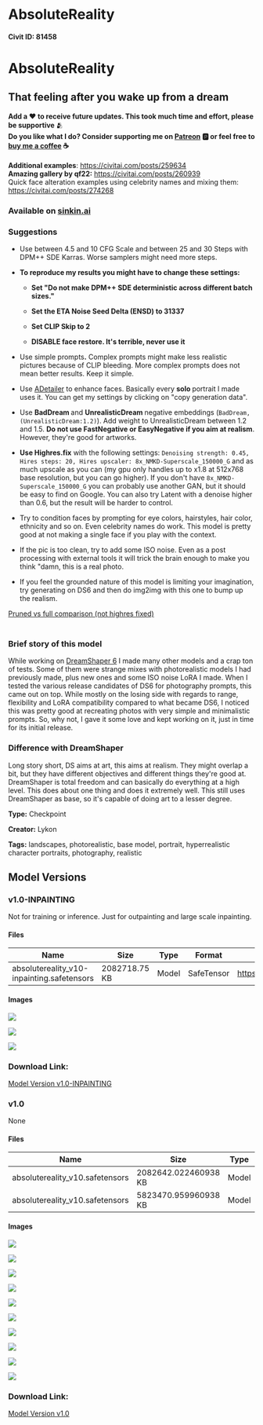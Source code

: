 # AbsoluteReality

#### Civit ID: 81458

<h1 id="heading-6674">AbsoluteReality</h1><h2 id="heading-6675">That feeling after you wake up from a dream</h2><p><strong>Add a ❤️ to receive future updates. This took much time and effort, please be supportive </strong>🫂<br /><strong>Do you like what I do? Consider supporting me on </strong><a target="_blank" rel="ugc" href="https://www.patreon.com/Lykon275"><strong>Patreon</strong></a><strong> 🅿️ or feel free to </strong><a target="_blank" rel="ugc" href="https://snipfeed.co/lykon"><strong>buy me a coffee</strong></a><strong> ☕</strong><br /><br /><strong>Additional examples</strong>: <a target="_blank" rel="ugc" href="https://civitai.com/posts/259634">https://civitai.com/posts/259634</a><br /><strong>Amazing gallery by qf22:</strong> <a target="_blank" rel="ugc" href="https://civitai.com/posts/260939">https://civitai.com/posts/260939</a><br />Quick face alteration examples using celebrity names and mixing them: <a target="_blank" rel="ugc" href="https://civitai.com/posts/274268">https://civitai.com/posts/274268</a></p><h3 id="heading-91">Available on <a target="_blank" rel="ugc" href="https://sinkin.ai/m/mGYMaD5"><strong>sinkin.ai</strong></a></h3><h3 id="heading-6676">Suggestions</h3><ul><li><p>Use between 4.5 and 10 CFG Scale and between 25 and 30 Steps with DPM++ SDE Karras. Worse samplers might need more steps.</p></li><li><p><strong>To reproduce my results you might have to change these settings:</strong></p><ul><li><p><strong>Set "Do not make DPM++ SDE deterministic across different batch sizes."</strong></p></li><li><p><strong>Set the ETA Noise Seed Delta (ENSD) to 31337</strong></p></li><li><p><strong>Set CLIP Skip to 2</strong></p></li><li><p><strong>DISABLE face restore. It's terrible, never use it</strong></p></li></ul></li><li><p>Use simple prompts<strong>.</strong> Complex prompts might make less realistic pictures because of CLIP bleeding. More complex prompts does not mean better results. Keep it simple.</p></li><li><p>Use <a target="_blank" rel="ugc" href="https://github.com/Bing-su/adetailer">ADetailer</a> to enhance faces. Basically every <strong>solo </strong>portrait I made uses it. You can get my settings by clicking on "copy generation data".</p></li><li><p>Use <strong>BadDream </strong>and <strong>UnrealisticDream </strong>negative embeddings (<code>BadDream, (UnrealisticDream:1.2)</code>). Add weight to UnrealisticDream between 1.2 and 1.5. <strong>Do not use FastNegative or EasyNegative if you aim at realism</strong>. However, they're good for artworks.</p></li><li><p><strong>Use Highres.fix</strong> with the following settings: <code>Denoising strength: 0.45, Hires steps: 20, Hires upscaler: 8x_NMKD-Superscale_150000_G</code> and as much upscale as you can (my gpu only handles up to x1.8 at 512x768 base resolution, but you can go higher). If you don't have <code>8x_NMKD-Superscale_150000_G</code> you can probably use another GAN, but it should be easy to find on Google. You can also try Latent with a denoise higher than 0.6, but the result will be harder to control.</p></li><li><p>Try to condition faces by prompting for eye colors, hairstyles, hair color, ethnicity and so on. Even celebrity names do work. This model is pretty good at not making a single face if you play with the context.</p></li><li><p>If the pic is too clean, try to add some ISO noise. Even as a post processing with external tools it will trick the brain enough to make you think "damn, this is a real photo.</p></li><li><p>If you feel the grounded nature of this model is limiting your imagination, try generating on DS6 and then do img2img with this one to bump up the realism.</p></li></ul><p></p><p><a target="_blank" rel="ugc" href="https://civitai.com/images/986207?period=AllTime&amp;periodMode=published&amp;sort=Newest&amp;view=categories&amp;modelVersionId=86437&amp;modelId=81458&amp;postId=259728">Pruned vs full comparison (not highres fixed)</a></p><h3 id="heading-6677"><br />Brief story of this model</h3><p>While working on <a target="_blank" rel="ugc" href="https://civitai.com/models/4384/dreamshaper">DreamShaper 6</a> I made many other models and a crap ton of tests. Some of them were strange mixes with photorealistic models I had previously made, plus new ones and some ISO noise LoRA I made. When I tested the various release candidates of DS6 for photography prompts, this came out on top. While mostly on the losing side with regards to range, flexibility and LoRA compatibility compared to what became DS6, I noticed this was pretty good at recreating photos with very simple and minimalistic prompts. So, why not, I gave it some love and kept working on it, just in time for its initial release.</p><p></p><h3 id="heading-6710">Difference with DreamShaper</h3><p>Long story short, DS aims at art, this aims at realism. They might overlap a bit, but they have different objectives and different things they're good at. DreamShaper is total freedom and can basically do everything at a high level. This does about one thing and does it extremely well. This still uses DreamShaper as base, so it's capable of doing art to a lesser degree.</p>

**Type:** Checkpoint

**Creator:** Lykon

**Tags:** landscapes, photorealistic, base model, portrait, hyperrealistic character portraits, photography, realistic

## Model Versions

### v1.0-INPAINTING

<p>Not for training or inference. Just for outpainting and large scale inpainting. </p>

#### Files

| Name | Size | Type | Format | Download Url | AutoV1 | AutoV2 | SHA256 | CRC32 | BLAKE3 |
| --- | --- | --- | --- | --- | --- | --- | --- | --- | --- |
| absolutereality_v10-inpainting.safetensors | 2082718.75 KB | Model | SafeTensor | https://civitai.com/api/download/models/88418 | 5EDF9492 | 590AE0D0B9 | 590AE0D0B9336D9E6B6D904C9C4D1CA76D16EF8670C9C3441298257443F076C2 | A7C32E24 | A94EDF64578B6F9486D8E1A962CAB2A99AB857705D3D0227E857B13C6A74818F |

#### Images

<p><img src="https://image.civitai.com/xG1nkqKTMzGDvpLrqFT7WA/91141026-8ba1-4bbd-b67a-d7cd6fcbbe89/width=450/1017907.jpeg" /></p>

<p><img src="https://image.civitai.com/xG1nkqKTMzGDvpLrqFT7WA/03073e92-cbfc-4ff9-b12e-19f332b0c4b0/width=450/1017914.jpeg" /></p>

<p><img src="https://image.civitai.com/xG1nkqKTMzGDvpLrqFT7WA/c0e947e6-26ce-4392-a0d9-5d5f627a0dae/width=450/1017912.jpeg" /></p>

### Download Link:

[Model Version v1.0-INPAINTING](https://civitai.com/api/download/models/88418)

### v1.0

None

#### Files

| Name | Size | Type | Format | Download Url | AutoV1 | AutoV2 | SHA256 | CRC32 | BLAKE3 |
| --- | --- | --- | --- | --- | --- | --- | --- | --- | --- |
| absolutereality_v10.safetensors | 2082642.022460938 KB | Model | SafeTensor | https://civitai.com/api/download/models/86437?type=Model&format=SafeTensor&size=pruned&fp=fp16 | 15BF7D9D | BFEA7E18E2 | BFEA7E18E236471741F96AD5E987F214EB31AC75A923CA6FF0EF883D5D15F85E | 4501E351 | D89E7D71F0706626D5A81D18021C5F117BC11DB17ABA072B604D3B6684684180 |
| absolutereality_v10.safetensors | 5823470.959960938 KB | Model | SafeTensor | https://civitai.com/api/download/models/86437 | FC7E2769 | 9483A64615 | 9483A64615BD3188ECD45FFCE3068FB9F3BF15C086A808484E9FAD501F44A010 | 388EF047 | 1C85C7B3DF1F64D572607714B5FE0F4FD1EDB04DEC7D3E64DC3C5786714D9FBA |

#### Images

<p><img src="https://image.civitai.com/xG1nkqKTMzGDvpLrqFT7WA/58458993-d746-4b3d-a5ca-4ecb8508b0d8/width=450/985723.jpeg" /></p>

<p><img src="https://image.civitai.com/xG1nkqKTMzGDvpLrqFT7WA/9b6bd78d-27df-42f1-aa74-d9692f3940f6/width=450/985734.jpeg" /></p>

<p><img src="https://image.civitai.com/xG1nkqKTMzGDvpLrqFT7WA/343fd6b4-679b-4d9f-85f3-5dbc62b06801/width=450/985732.jpeg" /></p>

<p><img src="https://image.civitai.com/xG1nkqKTMzGDvpLrqFT7WA/56e6979d-ddff-45dc-9a75-49aae0670622/width=450/985731.jpeg" /></p>

<p><img src="https://image.civitai.com/xG1nkqKTMzGDvpLrqFT7WA/3e9558f0-b041-46d1-a381-4a6a1af117fe/width=450/985721.jpeg" /></p>

<p><img src="https://image.civitai.com/xG1nkqKTMzGDvpLrqFT7WA/0a949972-b4fe-425b-bc32-63e7a0337476/width=450/985742.jpeg" /></p>

<p><img src="https://image.civitai.com/xG1nkqKTMzGDvpLrqFT7WA/9cbb13e9-0da2-4b22-a9a8-6af6336b6f5e/width=450/985724.jpeg" /></p>

<p><img src="https://image.civitai.com/xG1nkqKTMzGDvpLrqFT7WA/ca4b382c-3499-48f0-834f-c739dc04514a/width=450/985722.jpeg" /></p>

<p><img src="https://image.civitai.com/xG1nkqKTMzGDvpLrqFT7WA/fcaa3333-29cc-4255-9c07-c0ed9a749195/width=450/985728.jpeg" /></p>

<p><img src="https://image.civitai.com/xG1nkqKTMzGDvpLrqFT7WA/bbcbb8b8-d03d-4933-bd17-616b0c3326a0/width=450/985740.jpeg" /></p>

### Download Link:

[Model Version v1.0](https://civitai.com/api/download/models/86437)

